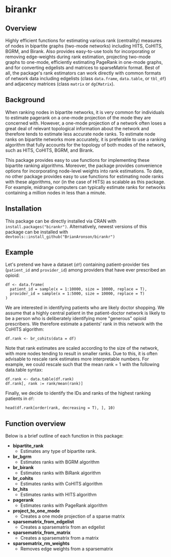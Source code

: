 ﻿# birankr

## Overview
Highly efficient functions for estimating various rank (centrality) measures of nodes in bipartite graphs (two-mode networks) including HITS, CoHITS, BGRM, and Birank. Also provides easy-to-use tools for incorporating or removing edge-weights during rank estimation, projecting two-mode graphs to one-mode, efficiently estimating PageRank in one-mode graphs, and for converting edgelists and matrices to sparseMatrix format. Best of all, the package's rank estimators can work directly with common formats of network data including edgelists (class `data.frame`, `data.table`, or `tbl_df`) and adjacency matrices (class `matrix` or `dgCMatrix`).

## Background 
When ranking nodes in bipartite networks, it is very common for individuals to estimate pagerank on a one-mode projection of the mode they are concerned with. However, a one-mode projection of a network often loses a great deal of relevant topological information about the network and therefore tends to estimate less accurate node ranks. To estimate node ranks on bipartite networks more accurately, it is preferable to use a ranking algorithm that fully accounts for the topology of both modes of the network, such as HITS, CoHITS, BGRM, and Birank. 

This package provides easy to use functions for implementing these bipartite ranking algorithms. Moreover, the package provides convenience options for incorporating node-level weights into rank estimations. To date, no other package provides easy to use functions for estimating node ranks with these algorithms, nor (in the case of HITS) as scalable as this package. For example, midrange computers can typically estimate ranks for networks containing a million nodes in less than a minute.


## Installation

This package can be directly installed via CRAN with `install.packages("birankr")`. Alternatively, newest versions of this package can be installed with `devtools::install_github("BrianAronson/birankr")`

## Example
Let's pretend we have a dataset (`df`) containing patient-provider ties (`patient_id` and `provider_id`) among providers that have ever prescribed an opioid:

    df <- data.frame(
      patient_id = sample(x = 1:10000, size = 10000, replace = T),
      provider_id = sample(x = 1:5000, size = 10000, replace = T)
    )

We are interested in identifying patients who are likely doctor shopping. We assume that a highly central patient in the patient-doctor network is likely to be a person who is deliberately identifying more "generous" opioid prescribers. We therefore estimate a patients' rank in this network with the CoHITS algorithm:

    df.rank <- br_cohits(data = df)
   
Note that rank estimates are scaled according to the size of the network, with more nodes tending to result in smaller ranks. Due to this, it is often advisable to rescale rank estimates more interpretable numbers. For example, we could rescale such that the mean rank = 1 with the following data.table syntax:

    df.rank <- data.table(df.rank)
    df.rank[, rank := rank/mean(rank)]

Finally, we decide to identify the IDs and ranks of the highest ranking patients in `df`:

    head(df.rank[order(rank, decreasing = T), ], 10)

    
## Function overview
Below is a brief outline of each function in this package:

- **bipartite\_rank**
    - Estimates any type of bipartite rank.
- **br\_bgrm**
    - Estimates ranks with BGRM algorithm
- **br\_birank** 
    - Estimates ranks with BiRank algorithm
- **br\_cohits**
    - Estimates ranks with CoHITS algorithm
- **br\_hits** 
    - Estimates ranks with HITS algorithm
- **pagerank**
    - Estimates ranks with PageRank algorithm
- **project\_to\_one\_mode**
    - Creates a one mode projection of a sparse matrix
- **sparsematrix\_from\_edgelist**
    - Creates a sparsematrix from an edgelist
- **sparsematrix\_from\_matrix** 
    - Creates a sparsematrix from a matrix
- **sparsematrix\_rm\_weights**
    - Removes edge weights from a sparsematrix